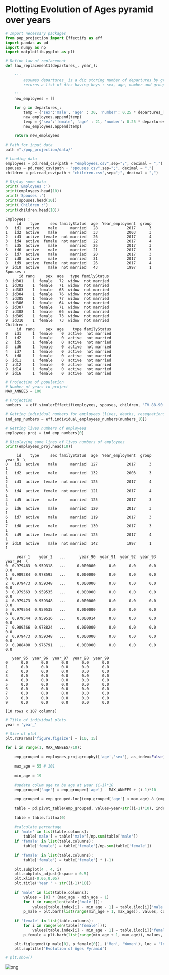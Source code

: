 
# Plotting Evolution of Ages pyramid over years


```python
# Import necessary packages
from pop_projection import Effectifs as eff
import pandas as pd
import numpy as np
import matplotlib.pyplot as plt
```


```python
# Define law of replacement
def law_replacement1(departures_, year_):
    
    '''
        assumes departures_ is a dic storing number of departures by group of the year year_
        returns a list of dics having keys : sex, age, number and group
        
    '''
    new_employees = []

    for g in departures_:
        temp = {'sex':'male', 'age' : 30, 'number': 0.25 * departures_[g],'group':g}
        new_employees.append(temp)
        temp = {'sex':'female', 'age' : 21, 'number': 0.25 * departures_[g],'group':g}
        new_employees.append(temp)
    
    return new_employees
```


```python
# Path for input data
path ="./pop_projection/data/"
```


```python
# Loading data
employees = pd.read_csv(path + "employees.csv",sep=";", decimal = ",")
spouses = pd.read_csv(path + "spouses.csv",sep=";", decimal = ",")
children = pd.read_csv(path + "children.csv",sep=";", decimal = ",")
```


```python
# Diplay some data
print('Employees :')
print(employees.head(10))
print('Spouses :')
print(spouses.head(10))
print('Children :')
print(children.head(10))
```

    Employees :
         id    type     sex familyStatus  age  Year_employment  group
    0   id1  active    male      married   28             2017      3
    1   id2  active    male      married   33             2003      3
    2   id3  active  female  not married   26             2017      4
    3   id4  active  female  not married   22             2017      4
    4   id5  active    male      married   26             2017      3
    5   id6  active    male      married   21             2017      3
    6   id7  active    male      married   20             2017      3
    7   id8  active    male      married   31             2017      3
    8   id9  active  female  not married   26             2017      4
    9  id10  active    male  not married   43             1997      1
    Spouses :
          id rang     sex  age   type familyStatus
    0  id301    1  female   72  widow  not married
    1  id302    1  female   71  widow  not married
    2  id303    1  female   68  widow  not married
    3  id304    1  female   76  widow  not married
    4  id305    1  female   77  widow  not married
    5  id306    1  female   64  widow  not married
    6  id307    1  female   71  widow  not married
    7  id308    1  female   66  widow  not married
    8  id309    1  female   73  widow  not married
    9  id310    1  female   73  widow  not married
    Children :
         id  rang     sex  age    type familyStatus
    0   id1     1  female    0  active  not married
    1   id2     1  female    0  active  not married
    2   id5     1  female    0  active  not married
    3   id6     1  female    0  active  not married
    4   id7     1  female    0  active  not married
    5   id8     1  female    0  active  not married
    6  id11     1  female    0  active  not married
    7  id12     1  female    0  active  not married
    8  id14     1  female    0  active  not married
    9  id16     1  female    0  active  not married
    


```python
# Projection of population
# Number of years to project
MAX_ANNEES = 100

# Projection
numbers_ = eff.simulerEffectif(employees, spouses, children, 'TV 88-90', MAX_ANNEES, law_replacement_ = law_replacement1)

# Getting individual numbers for employees (lives, deaths, resegnations, types)
ind_emp_numbers = eff.individual_employees_numbers(numbers_[0])

# Getting lives numbers of employees
employees_proj = ind_emp_numbers[0]

# Displaying some lines of lives numbers of employees
print(employees_proj.head(10))

```

         id    type     sex familyStatus  age  Year_employment  group  year_0  \
    0   id1  active    male      married  127             2017      3       1   
    1   id2  active    male      married  132             2003      3       1   
    2   id3  active  female  not married  125             2017      4       1   
    3   id4  active  female  not married  121             2017      4       1   
    4   id5  active    male      married  125             2017      3       1   
    5   id6  active    male      married  120             2017      3       1   
    6   id7  active    male      married  119             2017      3       1   
    7   id8  active    male      married  130             2017      3       1   
    8   id9  active  female  not married  125             2017      4       1   
    9  id10  active    male  not married  142             1997      1       1   
    
         year_1    year_2   ...      year_90  year_91  year_92  year_93  year_94  \
    0  0.979463  0.959318   ...     0.000000      0.0      0.0      0.0      0.0   
    1  0.989284  0.978593   ...     0.000000      0.0      0.0      0.0      0.0   
    2  0.979473  0.959348   ...     0.000000      0.0      0.0      0.0      0.0   
    3  0.979563  0.959535   ...     0.000000      0.0      0.0      0.0      0.0   
    4  0.979473  0.959348   ...     0.000000      0.0      0.0      0.0      0.0   
    5  0.979554  0.959535   ...     0.000000      0.0      0.0      0.0      0.0   
    6  0.979544  0.959516   ...     0.000014      0.0      0.0      0.0      0.0   
    7  0.989366  0.978824   ...     0.000000      0.0      0.0      0.0      0.0   
    8  0.979473  0.959348   ...     0.000000      0.0      0.0      0.0      0.0   
    9  0.988400  0.976791   ...     0.000000      0.0      0.0      0.0      0.0   
    
       year_95  year_96  year_97  year_98  year_99  
    0      0.0      0.0      0.0      0.0      0.0  
    1      0.0      0.0      0.0      0.0      0.0  
    2      0.0      0.0      0.0      0.0      0.0  
    3      0.0      0.0      0.0      0.0      0.0  
    4      0.0      0.0      0.0      0.0      0.0  
    5      0.0      0.0      0.0      0.0      0.0  
    6      0.0      0.0      0.0      0.0      0.0  
    7      0.0      0.0      0.0      0.0      0.0  
    8      0.0      0.0      0.0      0.0      0.0  
    9      0.0      0.0      0.0      0.0      0.0  
    
    [10 rows x 107 columns]
    


```python
# Title of individual plots
year = 'year_'

# Size of plot
plt.rcParams['figure.figsize'] = [10, 15]

for i in range(1, MAX_ANNEES//10):
    
    emp_grouped = employees_proj.groupby(['age','sex'], as_index=False)[year+str((i-1)*10)].sum()
    
    max_age = 55 # 101
    
    min_age = 19
    
    #update colum age to be age at year (i-1)*10
    emp_grouped['age'] = emp_grouped['age'] - MAX_ANNEES + (i-1)*10
    
    emp_grouped = emp_grouped.loc[(emp_grouped['age'] < max_age) & (emp_grouped['age'] > min_age)]
    
    table = pd.pivot_table(emp_grouped, values=year+str((i-1)*10), index=['age'],  columns=['sex'], aggfunc=np.sum)
    
    table = table.fillna(0)
    
    #calculate percentage
    if 'male' in list(table.columns):
        table['male'] = table['male']/np.sum(table['male'])
    if 'female' in list(table.columns):
        table['female'] = table['female']/np.sum(table['female'])
    
    if 'female' in list(table.columns):
        table['female'] = table['female'] * (-1)
    
    plt.subplot(4 , 4, i)
    plt.subplots_adjust(hspace = 0.5)
    plt.xlim(-0.05,0.05)
    plt.title('Year ' + str((i-1)*10))
    
    if 'male' in list(table.columns):
        values = [0] * (max_age - min_age - 1)
        for i in range(len(table['male'])):
            values[table.index[i] - min_age - 1] = table.iloc[i]['male']
        p_male = plt.barh(list(range(min_age + 1, max_age)), values, color = (149/255,125/255,98/255) )
    
    if 'female' in list(table.columns):
        for i in range(len(table['female'])):
            values[table.index[i] - min_age - 1] = table.iloc[i]['female']
        p_female = plt.barh(list(range(min_age + 1, max_age)), values, color = (0/255,128/255,0/255))

    plt.figlegend((p_male[0], p_female[0]), ('Men', 'Women'), loc = 'lower center')
    plt.suptitle('Evolution of Ages Pyramid')

# plt.show()
```


![png](output_7_0.png)

